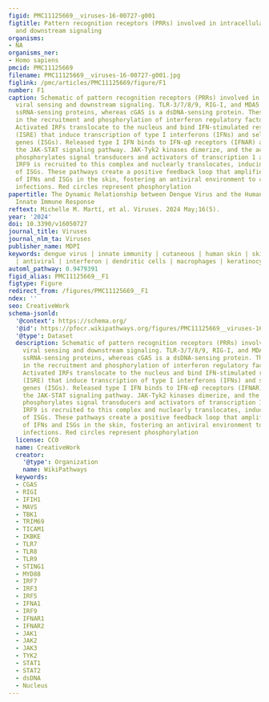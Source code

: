 ```yaml
---
figid: PMC11125669__viruses-16-00727-g001
figtitle: Pattern recognition receptors (PRRs) involved in intracellular viral sensing
  and downstream signaling
organisms:
- NA
organisms_ner:
- Homo sapiens
pmcid: PMC11125669
filename: PMC11125669__viruses-16-00727-g001.jpg
figlink: /pmc/articles/PMC11125669/figure/F1
number: F1
caption: Schematic of pattern recognition receptors (PRRs) involved in intracellular
  viral sensing and downstream signaling. TLR-3/7/8/9, RIG-I, and MDA5 are ds- or
  ssRNA-sensing proteins, whereas cGAS is a dsDNA-sensing protein. These PRRs culminate
  in the recruitment and phosphorylation of interferon regulatory factors (IRFs).
  Activated IRFs translocate to the nucleus and bind IFN-stimulated response elements
  (ISRE) that induce transcription of type I interferons (IFNs) and select IFN-stimulated
  genes (ISGs). Released type I IFN binds to IFN-αβ receptors (IFNAR) and induces
  the JAK-STAT signaling pathway. JAK-Tyk2 kinases dimerize, and the activated form
  phosphorylates signal transducers and activators of transcription 1 and 2 (STAT).
  IRF9 is recruited to this complex and nuclearly translocates, inducing the expression
  of ISGs. These pathways create a positive feedback loop that amplifies the transcription
  of IFNs and ISGs in the skin, fostering an antiviral environment to combat viral
  infections. Red circles represent phosphorylation
papertitle: The Dynamic Relationship between Dengue Virus and the Human Cutaneous
  Innate Immune Response
reftext: Michelle M. Martí, et al. Viruses. 2024 May;16(5).
year: '2024'
doi: 10.3390/v16050727
journal_title: Viruses
journal_nlm_ta: Viruses
publisher_name: MDPI
keywords: dengue virus | innate immunity | cutaneous | human skin | skin explants
  | antiviral | interferon | dendritic cells | macrophages | keratinocytes
automl_pathway: 0.9479391
figid_alias: PMC11125669__F1
figtype: Figure
redirect_from: /figures/PMC11125669__F1
ndex: ''
seo: CreativeWork
schema-jsonld:
  '@context': https://schema.org/
  '@id': https://pfocr.wikipathways.org/figures/PMC11125669__viruses-16-00727-g001.html
  '@type': Dataset
  description: Schematic of pattern recognition receptors (PRRs) involved in intracellular
    viral sensing and downstream signaling. TLR-3/7/8/9, RIG-I, and MDA5 are ds- or
    ssRNA-sensing proteins, whereas cGAS is a dsDNA-sensing protein. These PRRs culminate
    in the recruitment and phosphorylation of interferon regulatory factors (IRFs).
    Activated IRFs translocate to the nucleus and bind IFN-stimulated response elements
    (ISRE) that induce transcription of type I interferons (IFNs) and select IFN-stimulated
    genes (ISGs). Released type I IFN binds to IFN-αβ receptors (IFNAR) and induces
    the JAK-STAT signaling pathway. JAK-Tyk2 kinases dimerize, and the activated form
    phosphorylates signal transducers and activators of transcription 1 and 2 (STAT).
    IRF9 is recruited to this complex and nuclearly translocates, inducing the expression
    of ISGs. These pathways create a positive feedback loop that amplifies the transcription
    of IFNs and ISGs in the skin, fostering an antiviral environment to combat viral
    infections. Red circles represent phosphorylation
  license: CC0
  name: CreativeWork
  creator:
    '@type': Organization
    name: WikiPathways
  keywords:
  - CGAS
  - RIGI
  - IFIH1
  - MAVS
  - TBK1
  - TRIM69
  - TICAM1
  - IKBKE
  - TLR7
  - TLR8
  - TLR9
  - STING1
  - MYD88
  - IRF7
  - IRF3
  - IRF5
  - IFNA1
  - IRF9
  - IFNAR1
  - IFNAR2
  - JAK1
  - JAK2
  - JAK3
  - TYK2
  - STAT1
  - STAT2
  - dsDNA
  - Nucleus
---
```

